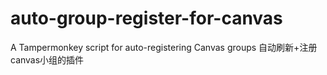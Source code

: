 # auto-group-register-for-canvas
A Tampermonkey script for auto-registering Canvas groups 自动刷新+注册canvas小组的插件
